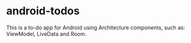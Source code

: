 # android-todos
This is a to-do app for Android using Architecture components, such as: ViewModel, LiveData and Room.
